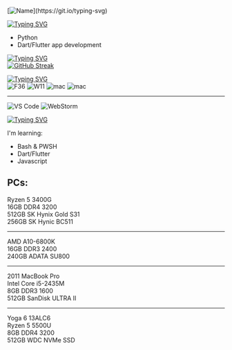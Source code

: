 [![Name](https://readme-typing-svg.demolab.com?font=Consolas&size=35&pause=1000&color=0FF700&width=435&lines=Hi%2C+I'm+Tejas+Raman!)](https://git.io/typing-svg)


[![Typing SVG](https://readme-typing-svg.demolab.com?font=Consolas&color=00dab9&pause=1000&width=435&lines=I'm+working+on%3A)](https://git.io/typing-svg)
- Python
- Dart/Flutter app development

[![Typing SVG](https://readme-typing-svg.demolab.com?font=Consolas&color=07da00&pause=1000&width=435&lines=Stats%3A)](https://git.io/typing-svg)
<br>
[![GitHub Streak](https://streak-stats.demolab.com?user=tejasraman&theme=gruvbox_duo&hide_border=true)](https://git.io/streak-stats)

[![Typing SVG](https://readme-typing-svg.demolab.com?font=Consolas&color=ffe000&pause=1000&width=435&lines=OS+%26+Tools%3A)](https://git.io/typing-svg)
<br>
![F36](https://img.shields.io/badge/OS-Fedora%20KDE%2038-orange?style=flat-square&logo=fedora)
![W11](https://img.shields.io/badge/OS-Windows%2011-blueviolet?style=flat-square&logo=windows11)
![mac](https://img.shields.io/badge/OS-macOS%2013-red?style=flat-square&logo=apple)
![mac](https://img.shields.io/badge/OS-macOS%2011-red?style=flat-square&logo=apple)
<hr>

![VS Code](https://img.shields.io/badge/IDE-VSCode-%23007ACC?style=flat-square&logo=Visual-studio-code)
![WebStorm](https://img.shields.io/badge/IDE-WebStorm-blueviolet?style=flat-square&logo=webstorm&color=00ced8)

[![Typing SVG](https://readme-typing-svg.demolab.com?font=Consolas&pause=1000&color=de0000&width=435&lines=Programming+Languages%3A)](https://git.io/typing-svg)

I'm learning:
- Bash & PWSH
- Dart/Flutter
- Javascript

## PCs:
Ryzen 5 3400G <br>
16GB DDR4 3200 <br>
512GB SK Hynix Gold S31 <br>
256GB SK Hynic BC511 <br>

<hr>

AMD A10-6800K <br>
16GB DDR3 2400 <br>
240GB ADATA SU800 <br>

<hr>

2011 MacBook Pro <br>
Intel Core i5-2435M <br>
8GB DDR3 1600 <br>
512GB SanDisk ULTRA II <br>

<hr>

Yoga 6 13ALC6 <br>
Ryzen 5 5500U <br>
8GB DDR4 3200 <br>
512GB WDC NVMe SSD <br>
